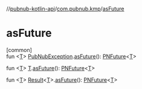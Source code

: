 //[pubnub-kotlin-api](../../index.md)/[com.pubnub.kmp](index.md)/[asFuture](as-future.md)

# asFuture

[common]\
fun &lt;[T](as-future.md)&gt; [PubNubException](../com.pubnub.api/-pub-nub-exception/index.md).[asFuture](as-future.md)(): [PNFuture](-p-n-future/index.md)&lt;[T](as-future.md)&gt;

fun &lt;[T](as-future.md)&gt; [T](as-future.md).[asFuture](as-future.md)(): [PNFuture](-p-n-future/index.md)&lt;[T](as-future.md)&gt;

fun &lt;[T](as-future.md)&gt; [Result](../com.pubnub.api.v2.callbacks/-result/index.md)&lt;[T](as-future.md)&gt;.[asFuture](as-future.md)(): [PNFuture](-p-n-future/index.md)&lt;[T](as-future.md)&gt;
